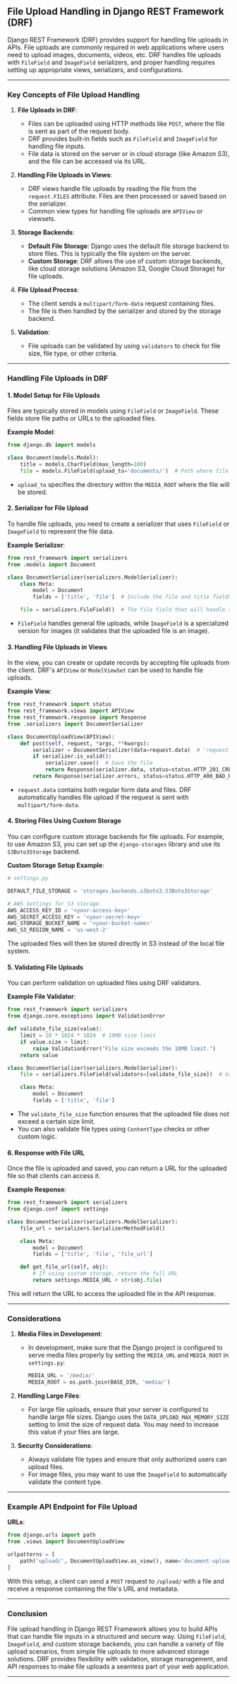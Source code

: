 ## File Upload Handling in Django REST Framework (DRF)

Django REST Framework (DRF) provides support for handling file uploads in APIs. File uploads are commonly required in web applications where users need to upload images, documents, videos, etc. DRF handles file uploads with `FileField` and `ImageField` serializers, and proper handling requires setting up appropriate views, serializers, and configurations.

---

### Key Concepts of File Upload Handling

1. **File Uploads in DRF**:

   * Files can be uploaded using HTTP methods like `POST`, where the file is sent as part of the request body.
   * DRF provides built-in fields such as `FileField` and `ImageField` for handling file inputs.
   * File data is stored on the server or in cloud storage (like Amazon S3), and the file can be accessed via its URL.

2. **Handling File Uploads in Views**:

   * DRF views handle file uploads by reading the file from the `request.FILES` attribute. Files are then processed or saved based on the serializer.
   * Common view types for handling file uploads are `APIView` or viewsets.

3. **Storage Backends**:

   * **Default File Storage**: Django uses the default file storage backend to store files. This is typically the file system on the server.
   * **Custom Storage**: DRF allows the use of custom storage backends, like cloud storage solutions (Amazon S3, Google Cloud Storage) for file uploads.

4. **File Upload Process**:

   * The client sends a `multipart/form-data` request containing files.
   * The file is then handled by the serializer and stored by the storage backend.

5. **Validation**:

   * File uploads can be validated by using `validators` to check for file size, file type, or other criteria.

---

### Handling File Uploads in DRF

#### 1. **Model Setup for File Uploads**

Files are typically stored in models using `FileField` or `ImageField`. These fields store file paths or URLs to the uploaded files.

**Example Model**:

```python
from django.db import models

class Document(models.Model):
    title = models.CharField(max_length=100)
    file = models.FileField(upload_to='documents/')  # Path where file is stored
```

* `upload_to` specifies the directory within the `MEDIA_ROOT` where the file will be stored.

#### 2. **Serializer for File Upload**

To handle file uploads, you need to create a serializer that uses `FileField` or `ImageField` to represent the file data.

**Example Serializer**:

```python
from rest_framework import serializers
from .models import Document

class DocumentSerializer(serializers.ModelSerializer):
    class Meta:
        model = Document
        fields = ['title', 'file']  # Include the file and title fields

    file = serializers.FileField()  # The file field that will handle the file upload
```

* `FileField` handles general file uploads, while `ImageField` is a specialized version for images (it validates that the uploaded file is an image).

#### 3. **Handling File Uploads in Views**

In the view, you can create or update records by accepting file uploads from the client. DRF's `APIView` or `ModelViewSet` can be used to handle file uploads.

**Example View**:

```python
from rest_framework import status
from rest_framework.views import APIView
from rest_framework.response import Response
from .serializers import DocumentSerializer

class DocumentUploadView(APIView):
    def post(self, request, *args, **kwargs):
        serializer = DocumentSerializer(data=request.data)  # 'request.data' includes files in the request
        if serializer.is_valid():
            serializer.save()  # Save the file
            return Response(serializer.data, status=status.HTTP_201_CREATED)
        return Response(serializer.errors, status=status.HTTP_400_BAD_REQUEST)
```

* `request.data` contains both regular form data and files. DRF automatically handles file upload if the request is sent with `multipart/form-data`.

#### 4. **Storing Files Using Custom Storage**

You can configure custom storage backends for file uploads. For example, to use Amazon S3, you can set up the `django-storages` library and use its `S3Boto3Storage` backend.

**Custom Storage Setup Example**:

```python
# settings.py

DEFAULT_FILE_STORAGE = 'storages.backends.s3boto3.S3Boto3Storage'

# AWS Settings for S3 storage
AWS_ACCESS_KEY_ID = '<your-access-key>'
AWS_SECRET_ACCESS_KEY = '<your-secret-key>'
AWS_STORAGE_BUCKET_NAME = '<your-bucket-name>'
AWS_S3_REGION_NAME = 'us-west-2'
```

The uploaded files will then be stored directly in S3 instead of the local file system.

#### 5. **Validating File Uploads**

You can perform validation on uploaded files using DRF validators.

**Example File Validator**:

```python
from rest_framework import serializers
from django.core.exceptions import ValidationError

def validate_file_size(value):
    limit = 10 * 1024 * 1024  # 10MB size limit
    if value.size > limit:
        raise ValidationError("File size exceeds the 10MB limit.")
    return value

class DocumentSerializer(serializers.ModelSerializer):
    file = serializers.FileField(validators=[validate_file_size])  # Validate file size

    class Meta:
        model = Document
        fields = ['title', 'file']
```

* The `validate_file_size` function ensures that the uploaded file does not exceed a certain size limit.
* You can also validate file types using `ContentType` checks or other custom logic.

#### 6. **Response with File URL**

Once the file is uploaded and saved, you can return a URL for the uploaded file so that clients can access it.

**Example Response**:

```python
from rest_framework import serializers
from django.conf import settings

class DocumentSerializer(serializers.ModelSerializer):
    file_url = serializers.SerializerMethodField()

    class Meta:
        model = Document
        fields = ['title', 'file', 'file_url']

    def get_file_url(self, obj):
        # If using custom storage, return the full URL
        return settings.MEDIA_URL + str(obj.file)
```

This will return the URL to access the uploaded file in the API response.

---

### Considerations

1. **Media Files in Development**:

   * In development, make sure that the Django project is configured to serve media files properly by setting the `MEDIA_URL` and `MEDIA_ROOT` in `settings.py`:

     ```python
     MEDIA_URL = '/media/'
     MEDIA_ROOT = os.path.join(BASE_DIR, 'media/')
     ```

2. **Handling Large Files**:

   * For large file uploads, ensure that your server is configured to handle large file sizes. Django uses the `DATA_UPLOAD_MAX_MEMORY_SIZE` setting to limit the size of request data. You may need to increase this value if your files are large.

3. **Security Considerations**:

   * Always validate file types and ensure that only authorized users can upload files.
   * For image files, you may want to use the `ImageField` to automatically validate the content type.

---

### Example API Endpoint for File Upload

**URLs**:

```python
from django.urls import path
from .views import DocumentUploadView

urlpatterns = [
    path('upload/', DocumentUploadView.as_view(), name='document-upload'),
]
```

With this setup, a client can send a `POST` request to `/upload/` with a file and receive a response containing the file's URL and metadata.

---

### Conclusion

File upload handling in Django REST Framework allows you to build APIs that can handle file inputs in a structured and secure way. Using `FileField`, `ImageField`, and custom storage backends, you can handle a variety of file upload scenarios, from simple file uploads to more advanced storage solutions. DRF provides flexibility with validation, storage management, and API responses to make file uploads a seamless part of your web application.

---
